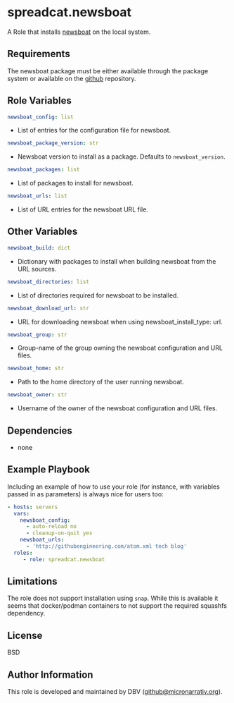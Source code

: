# spreadcat.newsboat

A Role that installs [newsboat][#newsboat] on the local system.

## Requirements

The newsboat package must be either available through the package system or available on the [github][#github] repository.

## Role Variables

```yaml
newsboat_config: list
```

* List of entries for the configuration file for newsboat.

```yaml
newsboat_package_version: str
```

* Newsboat version to install as a package. Defaults to `newsboat_version`.

```yaml
newsboat_packages: list
```

* List of packages to install for newsboat.

```yaml
newsboat_urls: list
```

* List of URL entries for the newsboat URL file.

## Other Variables

```yaml
newsboat_build: dict
```

* Dictionary with packages to install when building newsboat from the URL sources.

```yaml
newsboat_directories: list
```

* List of directories required for newsboat to be installed.

```yaml
newsboat_download_url: str
```

* URL for downloading newsboat when using newsboat_install_type: url.

```yaml
newsboat_group: str
```

* Group-name of the group owning the newsboat configuration and URL files.

```yaml
newsboat_home: str
```

* Path to the home directory of the user running newsboat.

```yaml
newsboat_owner: str
```

* Username of the owner of the newsboat configuration and URL files.

## Dependencies

* none

## Example Playbook

Including an example of how to use your role (for instance, with variables passed in as parameters) is always nice for users too:

```yaml
- hosts: servers
  vars:
    newsboat_config:
      - auto-reload no
      - cleanup-on-quit yes
    newsboat_urls:
      - 'http://githubengineering.com/atom.xml tech blog'
  roles:
     - role: spreadcat.newsboat
```

## Limitations

The role does not support installation using `snap`. While this is available it seems that docker/podman containers to not support the required squashfs dependency.

## License

BSD

## Author Information

This role is developed and maintained by DBV (github@micronarrativ.org).

[#newsboat]: https://newsboat.org/
[#github]: https://github.com/newsboat/newsboat
